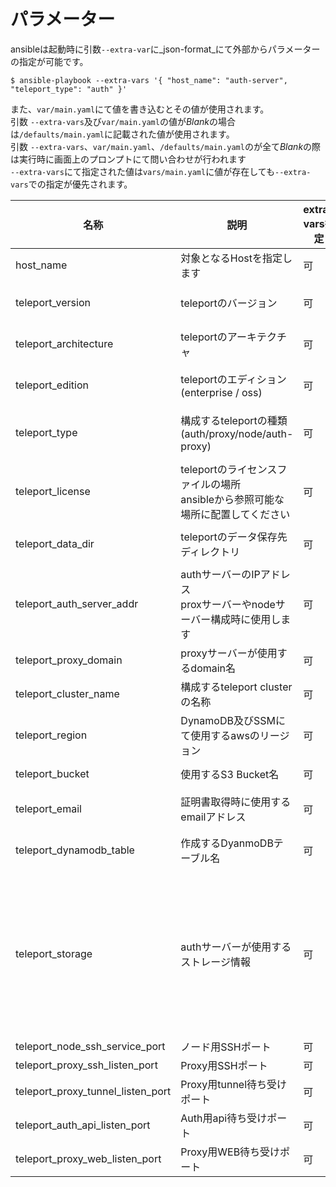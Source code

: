 # パラメーター
ansibleは起動時に引数`--extra-var`に_json-format_にて外部からパラメーターの指定が可能です。
```
$ ansible-playbook --extra-vars '{ "host_name": "auth-server", "teleport_type": "auth" }'
```
また、`var/main.yaml`にて値を書き込むとその値が使用されます。  
引数 `--extra-vars`及び`var/main.yaml`の値が*Blank*の場合は`/defaults/main.yaml`に記載された値が使用されます。  
引数 `--extra-vars`、`var/main.yaml`、`/defaults/main.yaml`のが全て*Blank*の際は実行時に画面上のプロンプトにて問い合わせが行われます  
`--extra-vars`にて指定された値は`vars/main.yaml`に値が存在しても`--extra-vars`での指定が優先されます。


| 名称 | 説明 | extra-vars指定 | main.yaml指定 | default | prompt |
| --- | --- | --- | --- | --- | --- |
| host_name | 対象となるHostを指定します | 可 | 不可 | 不可 | 不可 |
| teleport_version | teleportのバージョン | 可 | 可 | 3.0.1 | Enter the teleport version [ex) 3.0.0-rc.6] |
| teleport_architecture | teleportのアーキテクチャ | 可 | 可 | linux-amd64 | Enter the teleport architecture [ex) linux-amd64 ] |
| teleport_edition | teleportのエディション(enterprise / oss) | 可 | 可 | enterprise | Enter the teleport edition [enterprise/oss] |
| teleport_type | 構成するteleportの種類(auth/proxy/node/auth-proxy) | 可 | 可 | "" | Enter the teleport type [auth/proxy/auth-proxy/node] |
| teleport_license | teleportのライセンスファイルの場所<br/>ansibleから参照可能な場所に配置してください | 可 | 可 | license.pem | Enter the teleport license file path |
| teleport_data_dir | teleportのデータ保存先ディレクトリ | 可 | 可 | /var/lib/teleport/ |  Enter the teleport data directory path |
| teleport_auth_server_addr | authサーバーのIPアドレス<br/>proxサーバーやnodeサーバー構成時に使用します | 可 | 可 | "" | Enter the auth server address |
| teleport_proxy_domain | proxyサーバーが使用するdomain名 | 可 | 可 | "" | Enter the teleport domain name |
| teleport_cluster_name | 構成するteleport clusterの名称 | 可 | 可 | "" | Enter the teleport cluster name |
| teleport_region | DynamoDB及びSSMにて使用するawsのリージョン | 可 | 可 | ap-northeast-1 | Enter the aws region |
| teleport_bucket | 使用するS3 Bucket名 | 可 | 可 | "" | Enter the S3 bucket name |
| teleport_email | 証明書取得時に使用するemailアドレス | 可 | 可 | "" | Enter the Let's encrypt e-mail address |
| teleport_dynamodb_table | 作成するDyanmoDBテーブル名 | 可 | 可 | "" | Enter the DynamoDB table name |
| teleport_storage | authサーバーが使用するストレージ情報 | 可 | 可 | type: dynamodb<br/>region: "{{ teleport_region }}"<br/>table_name: "{{ teleport_dynamodb_table }}"<br/>audit_events_uri: "dynamodb://{{ teleport_dynamodb_table }}-events"<br/>audit_sessions_uri: "s3://{{ teleport_bucket }}/records" | 不可 |
| teleport_node_ssh_service_port | ノード用SSHポート | 可 | 可 | 3022 | --- |
| teleport_proxy_ssh_listen_port | Proxy用SSHポート | 可 | 可 | 3023 | --- |
| teleport_proxy_tunnel_listen_port | Proxy用tunnel待ち受けポート | 可 | 可 | 3024 | --- |
| teleport_auth_api_listen_port | Auth用api待ち受けポート | 可 | 可 | 3025 | --- |
| teleport_proxy_web_listen_port |Proxy用WEB待ち受けポート  | 可 | 可 | 3080 | --- |
